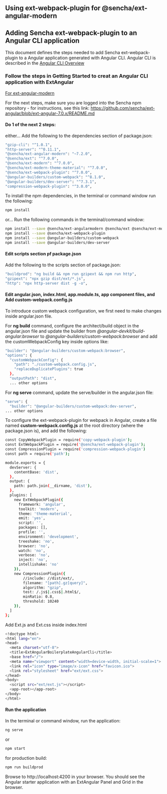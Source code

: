 ## Using ext-webpack-plugin for @sencha/ext-angular-modern

## Adding Sencha ext-webpack-plugin to an Angular CLI application

This document defines the steps needed to add Sencha ext-webpack-plugin to a Angular application generated with Angular CLI. Angular CLI is described in the [Angular CLI Overview](https://cli.angular.io/)

### Follow the steps in Getting Started to creat an Angular CLI application with ExtAngular

[For ext-angular-modern](https://github.com/sencha/ext-angular/blob/ext-angular-7.1.1/packages/ext-angular-modern/GETTING_STARTED.md)

For the next steps, make sure you are logged into the Sencha npm repository - for instructions, see this link: https://github.com/sencha/ext-angular/blob/ext-angular-7.0.x/README.md

#### Do 1 of the next 2 steps:

either...
Add the following to the dependencies section of package.json:

```sh
"gzip-cli": "^1.0.1",
"http-server": "^0.11.1",
"@sencha/ext-angular-modern": "~7.2.0",
"@sencha/ext": "^7.0.0",
"@sencha/ext-modern": "^7.0.0",
"@sencha/ext-modern-theme-material": "^7.0.0",
"@sencha/ext-webpack-plugin": "^7.0.0",
"@angular-builders/custom-webpack": "^8.1.0",
"@angular-builders/dev-server": "^7.3.1",
"compression-webpack-plugin": "^3.0.0",
```

To install the npm dependencies, in the terminal or command window run the following:

```sh
npm install
```

or...
Run the following commands in the terminal/command window:

```sh
npm install --save @sencha/ext-angularmodern @sencha/ext @sencha/ext-modern @sencha/ext-modern-theme-material
npm install --save @sencha/ext-webpack-plugin
npm install --save @angular-builders/custom-webpack
npm install --save @angular-builders/dev-server
```

#### Edit scripts section pf package.json

Add the following to the scripts section of package.json:

```sh
"buildprod": "ng build && npm run gzipext && npm run http",
"gzipext": "npx gzip dist/ext/*.js",
"http": "npx http-server dist -g -o",
```

#### Edit angular.json, index.html, app.module.ts, app component files, and Add custom-webpack.config.js

To introduce custom webpack configuration, we first need to make changes inside angular.json file.

For **ng build** command, configure the architect/build object in the angular.json file and update the builder from _@angular-devkit/build-angular:browser_ to _@angular-builders/custom-webpack:browser_ and add the customWebpackConfig key inside options like:

```sh
"builder": "@angular-builders/custom-webpack:browser",
"options": {
  "customWebpackConfig": {
    "path": "./custom-webpack.config.js",
    "replaceDuplicatePlugins": true
  },
  "outputPath": "dist",
  ... other options
```

For **ng serve** command, update the serve/builder in the angular.json file:

```sh
"serve": {
  "builder": "@angular-builders/custom-webpack:dev-server",
... other options
```

To configure the ext-webpack-plugin for webpack in Angular, create a file named **custom-webpack.config.js** at the root directory (where the package.json is), and add the following:

```sh
const CopyWebpackPlugin = require('copy-webpack-plugin');
const ExtWebpackPlugin = require('@sencha/ext-webpack-plugin');
const CompressionPlugin = require('compression-webpack-plugin')
const path = require('path');

module.exports = {
  devServer: {
    contentBase: 'dist',
  },
  output: {
    path: path.join(__dirname, 'dist'),
  },
  plugins: [
    new ExtWebpackPlugin({
      framework: 'angular',
      toolkit: 'modern',
      theme: 'theme-material',
      emit: 'yes',
      script: '',
      packages: [],
      profile: '',
      environment: 'development',
      treeshake: 'no',
      browser: 'no',
      watch: 'no',
      verbose: 'no',
      inject: 'no',
      intellishake: 'no'
    }),
    new CompressionPlugin({
        //include: //dist/ext/,
        filename: "[path].gz[query]",
        algorithm: "gzip",
        test: /.js$|.css$|.html$/,
        minRatio: 0.8,
        threshold: 10240
    }),
  ]
};
```

Add Ext.js and Ext.css inside index.html

```sh
<!doctype html>
<html lang="en">
<head>
  <meta charset="utf-8">
  <title>ExtAngularBoilerplateAngularCli</title>
  <base href="/">
  <meta name="viewport" content="width=device-width, initial-scale=1">
  <link rel="icon" type="image/x-icon" href="favicon.ico">
  <link rel="stylesheet" href="ext/ext.css">
</head>
<body>
  <script src="ext/ext.js"></script>
  <app-root></app-root>
</body>
</html>
```

#### Run the application

In the terminal or command window, run the application:

```sh
ng serve
```

or

```sh
npm start
```

for production build:

```sh
npm run buildprod
```

Browse to http://localhost:4200 in your browser. You should see the Angular starter application with an ExtAngular Panel and Grid in the browser.
